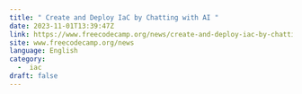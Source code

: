 ```yaml
---
title: " Create and Deploy IaC by Chatting with AI "
date: 2023-11-01T13:39:47Z
link: https://www.freecodecamp.org/news/create-and-deploy-iac-by-chatting-with-ai/?utm_medium=RSS&utm_source=news.12bit.vn
site: www.freecodecamp.org/news
language: English
category:
  -  iac 
draft: false
---
```

